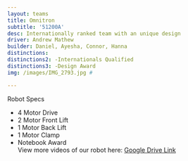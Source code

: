 ```yaml
---
layout: teams
title: Omnitron
subtitle: '51200A'
desc: Internationally ranked team with an unique design
driver: Andrew Mathew
builder: Daniel, Ayesha, Connor, Hanna
distinctions: 
distinctions2: -Internationals Qualified
distinctions3: -Design Award
img: /images/IMG_2793.jpg #

---
```

Robot Specs
- 4 Motor Drive
- 2 Motor Front Lift
- 1 Motor Back Lift
- 1 Motor Clamp
- Notebook Award\
View more videos of our robot here: [Google Drive Link](https://drive.google.com/drive/folders/1zKEFD8j05I1AcIS_jm5C9jBCvoCSQghR?usp=sharing)
